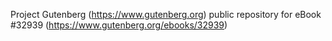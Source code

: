 Project Gutenberg (https://www.gutenberg.org) public repository for eBook #32939 (https://www.gutenberg.org/ebooks/32939)
